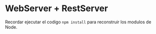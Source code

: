 # WebServer + RestServer

Recordar ejecutar el codigo ```npm install``` para reconstruir los modulos de Node.
